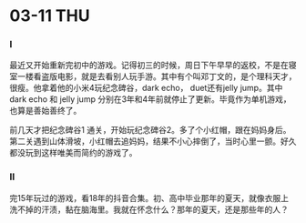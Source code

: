 # 03-11 THU

### I

最近又开始重新完初中的游戏。记得初三的时候，周日下午早早的返校，不是在寝室一楼看盗版电影，就是去看别人玩手游。其中有个叫邓丁文的，是个理科天才，很瘦。他拿着他的小米4玩纪念碑谷，dark echo， duet还有jelly jump。其中dark echo 和 jelly jump 分别在3年和4年前就停止了更新。毕竟作为单机游戏，也算是善始善终了。

前几天才把纪念碑谷1 通关，开始玩纪念碑谷2。多了个小红帽，跟在妈妈身后。第二关遇到山体滑坡，小红帽去追妈妈，结果不小心摔倒了，当时心里一颤。好久都没玩到这样唯美而简约的游戏了。



### II

完15年玩过的游戏，看18年的抖音合集。初、高中毕业那年的夏天，就像衣服上洗不掉的汗渍，黏在脑海里。我就在怀念什么？那年的夏天，还是那些年的人？

